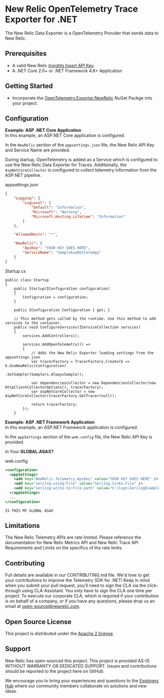 # New Relic OpenTelemetry Trace Exporter for .NET

The New Relic Data Exporter is a OpenTelemetry Provider that sends data to New Relic.



## Prerequisites
* A valid New Relic <a target="_blank" href="https://docs.newrelic.com/docs/insights/insights-data-sources/custom-data/introduction-event-api#register">Insights Insert API Key</a>.
* A .NET Core 2.0+ or .NET Framework 4.6+ Application

## Getting Started
* Incorporate the [OpenTelemetry.Exporter.NewRelic](https://www.nuget.org/packages/OpenTelemetry.Exporter.NewRelic) NuGet Packge into your project.

## Configuration



**Example: ASP .NET Core  Application** <br/>
In this example, an ASP.NET Core application is configured.

In the `NewRelic` section of the `appsettings.json` file, the New Relic API Key and Service Name are provided. 

During startup, OpenTelemetry is added as a Service which is configured to use the New Relic Data Exporter for Traces.  Additionally, the `AspNetCoreCollector` is configured to collect telemetry information from the ASP.NET pipeline.

appsettings.json 
```JSON
{
	"Logging": {
		"LogLevel": {
			"Default": "Information",
			"Microsoft": "Warning",
			"Microsoft.Hosting.Lifetime": "Information"
		}
	},

	"AllowedHosts": "*",

	"NewRelic": {
		"ApiKey": "YOUR KEY GOES HERE",
		"ServiceName": "SampleAspNetCoreApp"
	}
}
```

Startup.cs <br/>
```CSharp
public class Startup
{
    public Startup(IConfiguration configuration)
    {
        Configuration = configuration;
    }

    public IConfiguration Configuration { get; }

    // This method gets called by the runtime. Use this method to add services to the container.
    public void ConfigureServices(IServiceCollection services)
    {
        services.AddControllers();

        services.AddOpenTelemetry(() =>
        {
            // Adds the New Relic Exporter loading settings from the appsettings.json
            var tracerFactory = TracerFactory.Create(b => b.UseNewRelic(Configuration)
                                                .SetSampler(Samplers.AlwaysSample));

            var dependenciesCollector = new DependenciesCollector(new HttpClientCollectorOptions(), tracerFactory);
            var aspNetCoreCollector = new AspNetCoreCollector(tracerFactory.GetTracer(null));

            return tracerFactory;
        });
    }

```



**Example: ASP .NET Framework Application** <br/>
In this example, an ASP.NET Framework application is configured.

In the `appSettings` section of the `web.config` file, the New Relic API Key is provided.

in Your ______GLOBAL.ASAX?______


web.config 
```XML
<configuration>
  <appSettings>
    <add key="NewRelic.Telemetry.ApiKey" value="YOUR KEY GOES HERE" />
    <add key="serilog:using:File" value="Serilog.Sinks.File" />
    <add key="serilog:write-to:File.path" value="C:\logs\SerilogExample.log.json" />
  </appSettings>
  ...
</configuration>

```

```CSharp
IS THIS MY GLOBAL ASAX
```






## Limitations
The New Relic Telemetry APIs are rate limited. Please reference the documentation for New Relic Metrics API and New Relic Trace API Requirements and Limits on the specifics of the rate limits.

## Contributing
Full details are available in our CONTRIBUTING.md file. We'd love to get your contributions to improve the Telemetry SDK for .NET! Keep in mind when you submit your pull request, you'll need to sign the CLA via the click-through using CLA-Assistant. You only have to sign the CLA one time per project. To execute our corporate CLA, which is required if your contribution is on behalf of a company, or if you have any questions, please drop us an email at open-source@newrelic.com.


## Open Source License
This project is distributed under the [Apache 2 license](LICENSE).


## Support
New Relic has open-sourced this project. This project is provided AS-IS WITHOUT WARRANTY OR DEDICATED SUPPORT. Issues and contributions should be reported to the project here on GitHub.

We encourage you to bring your experiences and questions to the [Explorers Hub](https://discuss.newrelic.com) where our community members collaborate on solutions and new ideas.
